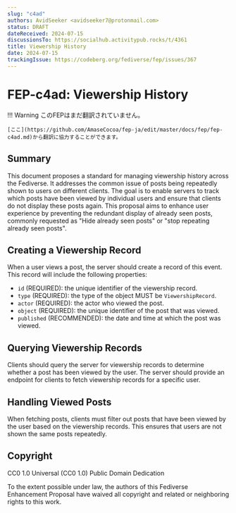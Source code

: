 ```yaml
---
slug: "c4ad"
authors: AvidSeeker <avidseeker7@protonmail.com>
status: DRAFT
dateReceived: 2024-07-15
discussionsTo: https://socialhub.activitypub.rocks/t/4361
title: Viewership History
date: 2024-07-15
trackingIssue: https://codeberg.org/fediverse/fep/issues/367
---
```

# FEP-c4ad: Viewership History
!!! Warning
    このFEPはまだ翻訳されていません。

    [ここ](https://github.com/AmaseCocoa/fep-ja/edit/master/docs/fep/fep-c4ad.md)から翻訳に協力することができます。

## Summary

This document proposes a standard for managing viewership history across the
Fediverse. It addresses the common issue of posts being repeatedly shown to
users on different clients. The goal is to enable servers to track which posts
have been viewed by individual users and ensure that clients do not display
these posts again. This proposal aims to enhance user experience by preventing
the redundant display of already seen posts, commonly requested as "Hide
already seen posts" or "stop repeating already seen posts".

## Creating a Viewership Record

When a user views a post, the server should create a record of this event. This
record will include the following properties:

- `id` (REQUIRED): the unique identifier of the viewership record.
- `type` (REQUIRED): the type of the object MUST be `ViewershipRecord`.
- `actor` (REQUIRED): the actor who viewed the post.
- `object` (REQUIRED): the unique identifier of the post that was viewed.
- `published` (RECOMMENDED): the date and time at which the post was viewed.

## Querying Viewership Records

Clients should query the server for viewership records to determine whether a
post has been viewed by the user. The server should provide an endpoint for
clients to fetch viewership records for a specific user.

## Handling Viewed Posts

When fetching posts, clients must filter out posts that have been viewed by the
user based on the viewership records. This ensures that users are not shown the
same posts repeatedly.

## Copyright

CC0 1.0 Universal (CC0 1.0) Public Domain Dedication

To the extent possible under law, the authors of this Fediverse Enhancement
Proposal have waived all copyright and related or neighboring rights to this
work.
